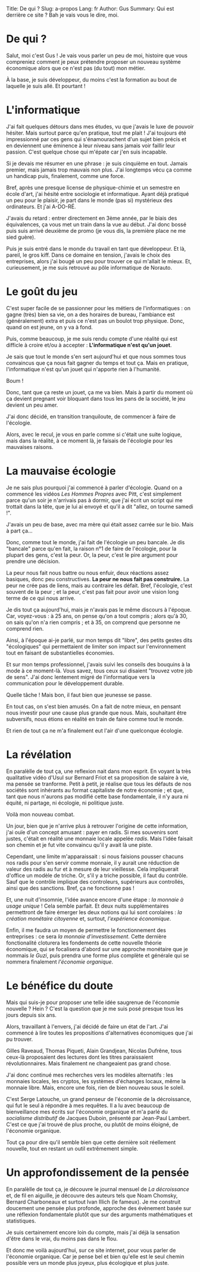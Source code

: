 Title: De qui ?
Slug: a-propos
Lang: fr
Author: Gus
Summary: Qui est derrière ce site ? Bah je vais vous le dire, moi.

# De qui ?

Salut, moi c'est Gus !
Je vais vous parler un peu de moi, histoire que vous compreniez comment je peux prétendre proposer un nouveau système économique alors que ce n'est pas (du tout) mon métier.

À la base, je suis développeur, du moins c'est la formation au bout de laquelle je suis allé.
Et pourtant !

# L'informatique

J'ai fait quelques détours dans mes études, vu que j'avais le luxe de pouvoir hésiter.
Mais surtout parce qu'en pratique, tout me plait !
J'ai toujours été impressionné par ces gens qui s'énamourachent d'un sujet bien précis et en deviennent une éminence à leur niveau sans jamais voir faillir leur passion.
C'est quelque chose qui m'épate car j'en suis incapable.

Si je devais me résumer en une phrase : je suis cinquième en tout.
Jamais premier, mais jamais trop mauvais non plus.
J'ai longtemps vécu ça comme un handicap puis, finalement, comme une force.

Bref, après une presque license de physique-chimie et un semestre en école d'art, j'ai hésité entre sociologie et informatique.
Ayant déjà pratiqué un peu pour le plaisir, je part dans le monde (pas si) mystérieux des ordinateurs.
Et j'ai A-DO-RÉ.

J'avais du retard : entrer directement en 3ème année, par le biais des équivalences, ça vous met un train dans la vue au début.
J'ai donc bossé puis suis arrivé deuxième de promo (je vous dis, la première place ne me sied guère).

Puis je suis entré dans le monde du travail en tant que développeur.
Et là, pareil, le gros kiff.
Dans ce domaine en tension, j'avais le choix des entreprises, alors j'ai bougé un peu pour trouver ce qui m'allait le mieux.
Et, curieusement, je me suis retrouvé au pôle informatique de Norauto.

# Le goût du jeu

C'est super facile de se passionner pour les métiers de l'informatiques : on gagne (très) bien sa vie, on a des horaires de bureau, l'ambiance est (généralement) extra et puis ce n'est pas un boulot trop physique.
Donc, quand on est jeune, on y va à fond.

Puis, comme beaucoup, je me suis rendu compte d'une réalité qui est difficle à croire et/ou à accepter :
**L'informatique n'est qu'un jouet**.

Je sais que tout le monde s'en sert aujourd'hui et que nous sommes tous convaincus que ça nous fait gagner du temps et tout ça.
Mais en pratique, l'informatique n'est qu'un jouet qui n'apporte rien à l'humanité.

Boum !

Donc, tant que ça reste un jouet, ça me va bien.
Mais à partir du moment où ça devient pregnant voir bloquant dans tous les pans de la société, le jeu devient un peu amer.

J'ai donc décidé, en transition tranquiloute, de commencer à faire de l'écologie.

Alors, avec le recul, je vous en parle comme si c'était une suite logique, mais dans la réalité, à ce moment là, je faisais de l'écologie pour les mauvaises raisons.

# La mauvaise écologie

Je ne sais plus pourquoi j'ai commencé à parler d'écologie.
Quand on a commencé les vidéos *Les Hommes Propres* avec Pitt, c'est simplement parce qu'un soir je n'arrivais pas à dormir, que j'ai écrit un script qui me trottait dans la tête, que je lui ai envoyé et qu'il a dit "allez, on tourne samedi !".

J'avais un peu de base, avec ma mère qui était assez carrée sur le bio.
Mais à part ça...

Donc, comme tout le monde, j'ai fait de l'écologie un peu bancale.
Je dis "bancale" parce qu'en fait, la raison n°1 de faire de l'écologie, pour la plupart des gens, c'est la peur.
Or, la peur, c'est le pire argument pour prendre une décision.

La peur nous fait nous battre ou nous enfuir, deux réactions assez basiques, donc peu constructives.
**La peur ne nous fait pas construire.**
La peur ne crée pas de liens, mais au contraire les défait.
Bref, l'écologie, c'est souvent de la peur ; et la peur, c'est pas fait pour avoir une vision long terme de ce qui nous arrive.

Je dis tout ça aujourd'hui, mais je n'avais pas le même discours à l'époque.
Car, voyez-vous : à 25 ans, on pense qu'on a tout compris ; alors qu'à 30, on sais qu'on n'a rien compris ; et à 35, on comprend que personne ne comprend rien.

Ainsi, à l'époque ai-je parlé, sur mon temps dit "libre", des petits gestes dits "écologiques" qui permettaient de limiter son impact sur l'environnement tout en faisant de substantielles économies.

Et sur mon temps professionnel, j'avais suivi les conseils des bouquins à la mode à ce moment-là.
Vous savez, tous ceux sui disaient "trouvez votre job de sens".
J'ai donc lentement migré de l'informatique vers la communication pour le développement durable.

Quelle tâche !
Mais bon, il faut bien que jeunesse se passe.

En tout cas, on s'est bien amusés.
On a fait de notre mieux, en pensant nous investir pour une cause plus grande que nous.
Mais, souhaitant être subversifs, nous étions en réalité en train de faire comme tout le monde.

Et rien de tout ça ne m'a finalement eut l'air d'une quelconque écologie.

# La révélation

En paralèlle de tout ça, une reflexion nait dans mon esprit.
En voyant la très qualitative vidéo d'Usul sur Bernard Friot et sa proposition de salaire à vie, ma pensée se tranforme.
Petit à petit, je réalise que tous les défauts de nos sociétés sont inhérants au format capitaliste de notre économie ; et que, tant que nous n'aurons pas modifié cette base fondamentale, il n'y aura ni équité, ni partage, ni écologie, ni politique juste.

Voilà mon nouveau combat.

Un jour, bien que je n'arrive plus à retrouver l'origine de cette information, j'ai ouïe d'un concept amusant : payer en radis.
Si mes souvenirs sont justes, c'était en réalité une monnaie locale appelée *radis*.
Mais l'idée faisait son chemin et je fut vite convaincu qu'il y avait là une piste.

Cependant, une limite m'apparaissait : si nous faisions pousser chacuns nos radis pour s'en servir comme monnaie, il y aurait une réduction de valeur des radis au fur et à mesure de leur vieillesse.
Cela impliquerait d'office un modèle de triche.
Or, s'il y a triche possible, il faut du contrôle.
Sauf que le contrôle implique des controleurs, supérieurs aux controllés, ainsi que des sanctions. Bref, ça ne fonctionne pas !

Et, une nuit d'insomnie, l'idée avance encore d'une étape : *la monnaie à usage unique* !
Cela semble parfait.
Et deux nuits supplémentaires permettront de faire émerger les deux notions qui lui sont corolaires : *la création monétaire citoyenne* et, surtout, *l'expérience économique*.

Enfin, il me faudra un moyen de permettre le fonctionnement des entreprises : ce sera *la monnaie d'investissement*.
Cette dernière fonctionalité cloturera les fondements de cette nouvelle théorie économique, qui se focalisera d'abord sur une approche monétaire que je nommais *le Guzi*, puis prendra une forme plus complète et générale qui se nommera finalement *l'économie organique*.

# Le bénéfice du doute

Mais qui suis-je pour proposer une telle idée saugrenue de l'économie nouvelle ? Hein ?
C'est la question que je me suis posé presque tous les jours depuis six ans.

Alors, travaillant à l'envers, j'ai décidé de faire un état de l'art.
J'ai commencé à lire toutes les propositions d'alternatives économiques que j'ai pu trouver.

Gilles Raveaud, Thomas Piqueti, Alain Grandjean, Nicolas Dufrêne, tous ceux-là proposaient des lectures dont les titres paraissaient révolutionnaires.
Mais finalement ne changeaient pas grand chose.

J'ai donc continué mes recherches vers les modèles alternatifs : les monnaies locales, les cryptos, les systèmes d'échanges locaux, même la monnaie libre.
Mais, encore une fois, rien de bien nouveau sous le soleil.

C'est Serge Latouche, un grand penseur de l'économie de la décroissance, qui fut le seul à répondre à mes requêtes.
Il a lu avec beaucoup de bienveillance mes écrits sur l'économie organique et m'a parlé du *socialisme distributif* de Jacques Duboin, présenté par Jean-Paul Lambert.
C'est ce que j'ai trouvé de plus proche, ou plutôt de moins éloigné, de l'économie organique.

Tout ça pour dire qu'il semble bien que cette dernière soit réellement nouvelle, tout en restant un outil extrêmement simple.

# Un approfondissement de la pensée

En paralèlle de tout ça, je découvre le journal mensuel de *La décroissance* et, de fil en aiguille, je découvre des auteurs tels que Noam Chomsky, Bernard Charboneaux et surtout Ivan Illich (le fameux).
Je me construit doucement une pensée plus profonde, approche des évènement basée sur une réflexion fondamentale plutôt que sur des arguments mathématiques et statistiques.

Je suis certainement encore loin du compte, mais j'ai déjà la sensation d'être dans le vrai, du moins pas dans le flou.

Et donc me voilà aujourd'hui, sur ce site internet, pour vous parler de l'économie organique.
Car je pense bel et bien qu'elle est le seul chemin possible vers un monde plus joyeux, plus écologique et plus juste.
